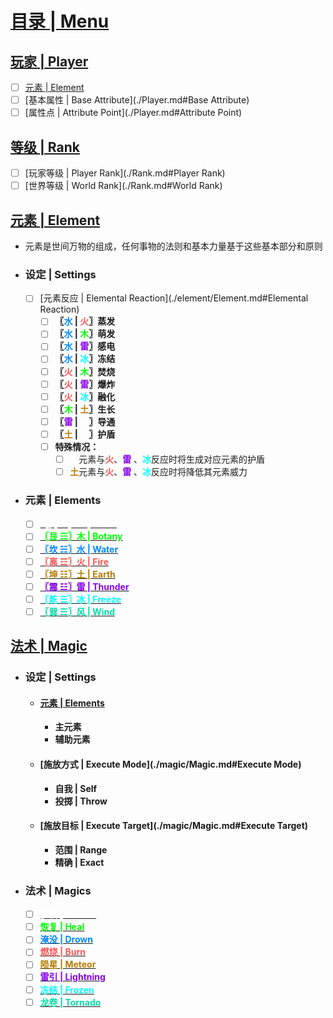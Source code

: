 # [目录 | Menu](./index.md)

## [玩家 | Player](./Player.md)

* [ ] [元素 | Element](./Player.md#Element)
* [ ] [基本属性 | Base Attribute](./Player.md#Base Attribute)
* [ ] [属性点 | Attribute Point](./Player.md#Attribute Point)

## [等级 | Rank](./Rank.md)

* [ ] [玩家等级 | Player Rank](./Rank.md#Player Rank)
* [ ] [世界等级 | World Rank](./Rank.md#World Rank)

## [元素 | Element](./element/Element.md)

* 元素是世间万物的组成，任何事物的法则和基本力量基于这些基本部分和原则
* ### 设定 | Settings
    *[ ] [元素反应 | Elemental Reaction](./element/Element.md#Elemental Reaction)
        *[ ] **〖<font color=#0088ff>水</font> | <font color=#ff5555>火</font>〗蒸发**
        *[ ] **〖<font color=#0088ff>水</font> | <font color=#00ff00>木</font>〗萌发**
        *[ ] **〖<font color=#0088ff>水</font> | <font color=#8800ee>雷</font>〗感电**
        *[ ] **〖<font color=#0088ff>水</font> | <font color=#00ffff>冰</font>〗冻结**
        *[ ] **〖<font color=#ff5555>火</font> | <font color=#00ff00>木</font>〗焚烧**
        *[ ] **〖<font color=#ff5555>火</font> | <font color=#8800ee>雷</font>〗爆炸**
        *[ ] **〖<font color=#ff5555>火</font> | <font color=#00ffff>冰</font>〗融化**
        *[ ] **〖<font color=#00ff00>木</font> | <font color=#b77b00>土</font>〗生长**
        *[ ] **〖<font color=#8800ee>雷</font> | <font color=#ffffff>金</font>〗导通**
        *[ ] **〖<font color=#b77b00>土</font> | <font color=#ffffff>金</font>〗护盾**
        *[ ] **特殊情况：**
            *[ ] <font color=#ffffff>**金**</font>元素与<font color=#ff5555>**火**</font>、<font color=#8800ee>**雷**</font>
             、<font color=#00ffff>**冰**</font>反应时将生成对应元素的护盾
            *[ ] <font color=#b77b00>**土**</font>元素与<font color=#ff5555>**火**</font>、<font color=#8800ee>**雷**</font>
             、<font color=#00ffff>**冰**</font>反应时将降低其元素威力

* ### 元素 | Elements
    *[ ] [<font color=#ffffff>**〖兑 ☱〗金 | Metal**</font>](./element/elements/Metal.md)
    *[ ] [<font color=#00ff00>**〖艮 ☶〗木 | Botany**</font>](element/elements/Botany.md)
    *[ ] [<font color=#0088ff>**〖坎 ☵〗水 | Water**</font>](element/elements/Water.md)
    *[ ] [<font color=#ff5555>**〖离 ☲〗火 | Fire**</font>](element/elements/Fire.md)
    *[ ] [<font color=#b77b00>**〖坤 ☷〗土 | Earth**</font>](element/elements/Earth.md)
    *[ ] [<font color=#8800ee>**〖震 ☳〗雷 | Thunder**</font>](element/elements/Thunder.md)
    *[ ] [<font color=#00ffff>**〖乾 ☰〗冰 | Freeze**</font>](element/elements/Freeze.md)
    *[ ] [<font color=#00ddaa>**〖巽 ☴〗风 | Wind**</font>](element/elements/Wind.md)

## [法术 | Magic](./magic/Magic.md)

* ### 设定 | Settings
    * #### [元素 | Elements](./magic/Magic.md#Elements)
        * **主元素**
        * **辅助元素**
    * #### [施放方式 | Execute Mode](./magic/Magic.md#Execute Mode)
        * **自我 | Self**
        * **投掷 | Throw**
    * #### [施放目标 | Execute Target](./magic/Magic.md#Execute Target)
        * **范围 | Range**
        * **精确 | Exact**

* ### 法术 | Magics
    *[ ] [<font color=#ffffff>**护盾 | Protect**</font>](./magic/magics/Protect.md)
    *[ ] [<font color=#00ff00>**恢复 | Heal**</font>](./magic/magics/Heal.md)
    *[ ] [<font color=#0088ff>**淹没 | Drown**</font>](./magic/magics/Drown.md)
    *[ ] [<font color=#ff5555>**燃烧 | Burn**</font>](./magic/magics/Burn.md)
    *[ ] [<font color=#b77b00>**陨星 | Meteor**</font>](./magic/magics/Meteor.md)
    *[ ] [<font color=#8800ee>**雷引 | Lightning**</font>](./magic/magics/Lightning.md)
    *[ ] [<font color=#00ffff>**冻结 | Frozen**</font>](./magic/magics/Frozen.md)
    *[ ] [<font color=#00ddaa>**龙卷 | Tornado**</font>](./magic/magics/Tornado.md)
